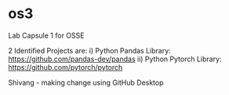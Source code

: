 # os3
Lab Capsule 1 for OSSE 

2 Identified Projects are: 
  i)   Python Pandas Library:  https://github.com/pandas-dev/pandas
  ii)  Python Pytorch Library: https://github.com/pytorch/pytorch

Shivang - making change using GitHub Desktop

